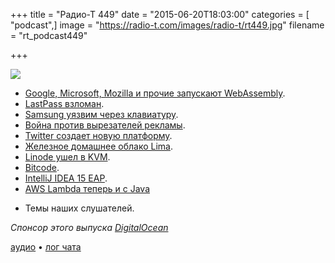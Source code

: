 +++
title = "Радио-Т 449"
date = "2015-06-20T18:03:00"
categories = [ "podcast",]
image = "https://radio-t.com/images/radio-t/rt449.jpg"
filename = "rt_podcast449"

+++

![](https://radio-t.com/images/radio-t/rt449.jpg)

* [Google, Microsoft, Mozilla и прочие запускают WebAssembly](http://social.techcrunch.com/2015/06/17/google-microsoft-mozilla-and-others-team-up-to-launch-webassembly-a-new-binary-format-fo).
* [LastPass взломан](http://habrahabr.ru/company/defconru/blog/260383/).
* [Samsung уязвим через клавиатуру](http://www.digitaltrends.com/mobile/keyborad-security-flaw-samsung-phones/).
* [Война против вырезателей рекламы](http://www.businessinsider.com/former-google-exec-launches-sourcepoint-with-10-million-series-a-funding-2015-6).
* [Twitter создает новую платформу](http://www.theverge.com/2015/6/18/8805183/twitter-project-lightning-curated-news-platform).
* [Железное домашнее облако Lima](http://prsm.tc/HHRltX).
* [Linode ушел в KVM](http://www.itworld.com/article/2937714/cloud-computing/why-linode-moved-to-kvm.html).
* [Bitcode](http://thenextweb.com/apple/2015/06/17/apples-biggest-developer-news-at-wwdc-that-nobodys-talking-about-bitcode/).
* [IntelliJ IDEA 15 EAP](http://blog.jetbrains.com/idea/2015/06/intellij-idea-15-eap-is-open/).
* [AWS Lambda теперь и с Java](https://aws.amazon.com/blogs/aws/aws-lambda-update-run-java-code-in-response-to-events/)
- Темы наших слушателей.

_Спонсор этого выпуска [DigitalOcean](https://www.digitalocean.com)_

[аудио](https://cdn.radio-t.com/rt_podcast449.mp3) • [лог чата](http://chat.radio-t.com/logs/radio-t-449.html)
<audio src="https://cdn.radio-t.com/rt_podcast449.mp3" preload="none"></audio>
